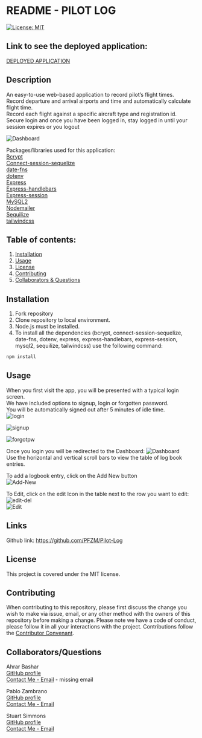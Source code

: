 # README - PILOT LOG

[![License: MIT](https://img.shields.io/badge/License-MIT-yellow.svg)](https://opensource.org/licenses/MIT)

## Link to see the deployed application:

[DEPLOYED APPLICATION](https://pilots-logbook.herokuapp.com/)  

## Description  

An easy-to-use web-based application to record pilot’s flight times.  
Record departure and arrival airports and time and automatically calculate flight time.  
Record each flight against a specific aircraft type and registration id.  
Secure login and once you have been logged in, stay logged in until your session expires or you logout  
  
![Dashboard](https://user-images.githubusercontent.com/86697483/144779574-662290da-0424-4459-ad55-37695a7f3ce4.png)
  
Packages/libraries used for this application:  
[Bcrypt](https://www.npmjs.com/package/bcrypt)  
[Connect-session-sequelize](https://www.npmjs.com/package/connect-session-sequelize)  
[date-fns](https://date-fns.org/)  
[dotenv](https://www.npmjs.com/package/dotenv)  
[Express](https://www.npmjs.com/package/express)  
[Express-handlebars](https://www.npmjs.com/search?q=express%20handlebars)  
[Express-session](https://www.npmjs.com/package/express-session)  
[MySQL2](https://www.npmjs.com/package/mysql2)  
[Nodemailer](https://nodemailer.com/about/)  
[Sequilize](https://sequelize.org/)  
[tailwindcss](https://tailwindcss.com/)

## Table of contents:

1. [Installation](#installation)
2. [Usage](#usage)
3. [License](#license)
4. [Contributing](#contributing)
5. [Collaborators & Questions](#Collaborators/Questions)

## Installation

1. Fork repository
2. Clone repository to local environment.
3. Node.js must be installed.
4. To install all the dependencies (bcrypt, connect-session-sequelize, date-fns, dotenv, express, express-handlebars, express-session, mysql2, sequilize, tailwindcss) use the following command:

```bash
npm install
```

## Usage  
When you first visit the app, you will be presented with a typical login screen.  
We have included options to signup, login or forgotten password.  
You will be automatically signed out after 5 minutes of idle time.  
![login](https://user-images.githubusercontent.com/86697483/144779356-5658ae68-fbe8-4f05-a3e7-9e062a89a1ab.png)  
  
![signup](https://user-images.githubusercontent.com/86697483/144779379-650df9e4-fcd8-4cf4-aa75-fe2f211349d3.png)  
  
![forgotpw](https://user-images.githubusercontent.com/86697483/144779408-b5a4dca0-d33c-4a16-aeb0-aeb54803118a.png)  
  
Once you login you will be redirected to the Dashboard:
![Dashboard](https://user-images.githubusercontent.com/86697483/144779655-08cad6ad-2953-42f8-b176-e770c6c62fee.png)  
Use the horizontal and vertical scroll bars to view the table of log book entries.
  
To add a logbook entry, click on the Add New button  
![Add-New](https://user-images.githubusercontent.com/86697483/144780146-3bf3f3e2-203c-42b6-9783-f5eb7a5638a4.png)  

To Edit, click on the edit Icon in the table next to the row you want to edit:
![edit-del](https://user-images.githubusercontent.com/86697483/144780338-4c1b953d-228c-4f6e-9725-bc1d4d9bdaed.png)  
![Edit](https://user-images.githubusercontent.com/86697483/144780353-900f8389-9b9b-469c-a79a-ae3f363478b1.png)  

## Links  
Github link: https://github.com/PFZM/Pilot-Log  
  
## License  

This project is covered under the MIT license.

## Contributing

When contributing to this repository, please first discuss the change you wish to make via issue, email, or any other method with the owners of this repository before making a change.
Please note we have a code of conduct, please follow it in all your interactions with the project.
Contributions follow the [Contributor Convenant](http://contributor-covenant.org/version/1/4/).

## Collaborators/Questions

Ahrar Bashar  
[GitHub profile](https://github.com/bashar147258)  
[Contact Me - Email](mailto:) - missing email

Pablo Zambrano  
[GitHub profile](http://github.com/PFZM)  
[Contact Me - Email](mailto:pfzm@hotmail.com)

Stuart Simmons  
[GitHub profile](https://github.com/Pilot67)  
[Contact Me - Email](mailto:developer@simmons1.net)
